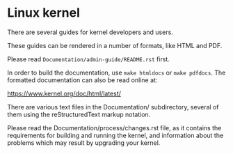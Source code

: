 # Linux kernel

There are several guides for kernel developers and users. 

These guides can be rendered in a number of formats, like HTML and PDF.

Please read `Documentation/admin-guide/README.rst` first.

In order to build the documentation, use `make htmldocs` or `make pdfdocs`.  The formatted documentation can also be read online at: 

https://www.kernel.org/doc/html/latest/

There are various text files in the Documentation/ subdirectory, several of them using the reStructuredText markup notation.

Please read the Documentation/process/changes.rst file, as it contains the requirements for building and running the kernel, and information about the problems which may result by upgrading your kernel.
